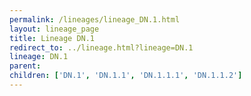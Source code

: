 ```yaml
---
permalink: /lineages/lineage_DN.1.html
layout: lineage_page
title: Lineage DN.1
redirect_to: ../lineage.html?lineage=DN.1
lineage: DN.1
parent: 
children: ['DN.1', 'DN.1.1', 'DN.1.1.1', 'DN.1.1.2']
---
```

